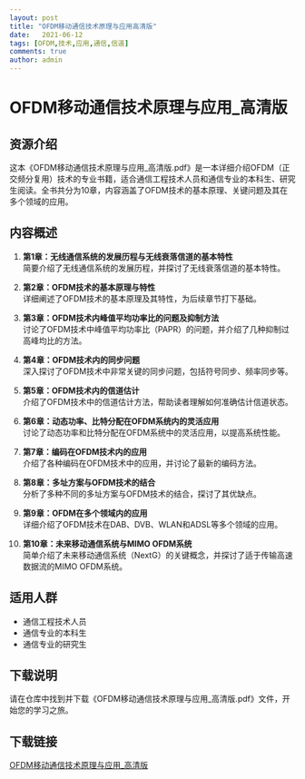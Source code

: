 ```yaml
---
layout: post
title: "OFDM移动通信技术原理与应用高清版"
date:   2021-06-12
tags: [OFDM,技术,应用,通信,信道]
comments: true
author: admin
---
```

# OFDM移动通信技术原理与应用_高清版

## 资源介绍

这本《OFDM移动通信技术原理与应用_高清版.pdf》是一本详细介绍OFDM（正交频分复用）技术的专业书籍，适合通信工程技术人员和通信专业的本科生、研究生阅读。全书共分为10章，内容涵盖了OFDM技术的基本原理、关键问题及其在多个领域的应用。

## 内容概述

1. **第1章：无线通信系统的发展历程与无线衰落信道的基本特性**  
   简要介绍了无线通信系统的发展历程，并探讨了无线衰落信道的基本特性。

2. **第2章：OFDM技术的基本原理与特性**  
   详细阐述了OFDM技术的基本原理及其特性，为后续章节打下基础。

3. **第3章：OFDM技术内峰值平均功率比的问题及抑制方法**  
   讨论了OFDM技术中峰值平均功率比（PAPR）的问题，并介绍了几种抑制过高峰均比的方法。

4. **第4章：OFDM技术内的同步问题**  
   深入探讨了OFDM技术中非常关键的同步问题，包括符号同步、频率同步等。

5. **第5章：OFDM技术内的信道估计**  
   介绍了OFDM技术中的信道估计方法，帮助读者理解如何准确估计信道状态。

6. **第6章：动态功率、比特分配在OFDM系统内的灵活应用**  
   讨论了动态功率和比特分配在OFDM系统中的灵活应用，以提高系统性能。

7. **第7章：编码在OFDM技术内的应用**  
   介绍了各种编码在OFDM技术中的应用，并讨论了最新的编码方法。

8. **第8章：多址方案与OFDM技术的结合**  
   分析了多种不同的多址方案与OFDM技术的结合，探讨了其优缺点。

9. **第9章：OFDM在多个领域内的应用**  
   详细介绍了OFDM技术在DAB、DVB、WLAN和ADSL等多个领域的应用。

10. **第10章：未来移动通信系统与MIMO OFDM系统**  
    简单介绍了未来移动通信系统（NextG）的关键概念，并探讨了适于传输高速数据流的MIMO OFDM系统。

## 适用人群

- 通信工程技术人员
- 通信专业的本科生
- 通信专业的研究生

## 下载说明

请在仓库中找到并下载《OFDM移动通信技术原理与应用_高清版.pdf》文件，开始您的学习之旅。

## 下载链接

[OFDM移动通信技术原理与应用_高清版](https://pan.quark.cn/s/b9636275aed5)
